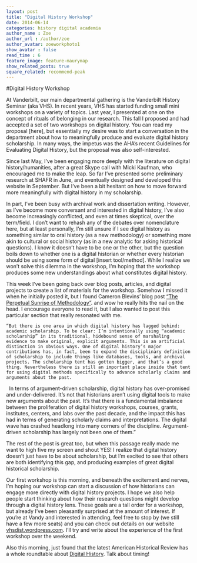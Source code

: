 ```yaml
---
layout: post
title: "Digital History Workshop"
date: 2014-06-14
categories: history digital academia 
author_name : Zoe 
author_url : /author/zoe
author_avatar: zoeworkphoto1
show_avatar : false
read_time : 6
feature_image: feature-maurymap
show_related_posts: true
square_related: recommend-peak
---
```

#Digital History Workshop

At Vanderbilt, our main departmental gathering is the Vanderbilt History Seminar (aka VHS). In recent years, VHS has started funding small mini workshops on a variety of topics. Last year, I presented at one on the concept of rituals of belonging in our research. This fall I proposed and had accepted a set of two workshops on digital history. You can read my proposal [here], but essentially my desire was to start a conversation in the department about how to meaningfully produce and evaluate digital history scholarship. In many ways, the impetus was the AHA’s recent Guidelines for Evaluating Digital History, but the proposal was also self-interested. 

Since last May, I’ve been engaging more deeply with the literature on digital history/humanities, after a great Skype call with Micki Kaufman, who encouraged me to make the leap. So far I’ve presented some preliminary research at SHAFR in June, and eventually designed and developed this website in September. But I’ve been a bit hesitant on how to move forward more meaningfully with digital history in my scholarship. 

In part, I’ve been busy with archival work and dissertation writing. However, as I’ve become more conversant and interested in digital history, I’ve also become increasingly conflicted, and even at times skeptical, over the term/field. I don’t want to rehash any of the debates over nomenclature here, but at least personally, I’m still unsure if I see digital history as something similar to oral history (as a new methodology) or something more akin to cultural or social history (as in a new analytic for asking historical questions). I know it doesn’t have to be one or the other, but the question boils down to whether one is a digital historian or whether every historian should be using some form of digital [insert tool/method]. While I realize we won’t solve this dilemma in the workshop, I’m hoping that the workshop produces some new understandings about what constitutes digital history.

This week I’ve been going back over blog posts, articles, and digital projects to create a list of materials for the workshop.  Somehow I missed it when he initially posted it, but I found Cameron Blevins’ blog post [“The Perpetual Sunrise of Methodology”](http://www.cameronblevins.org/posts/perpetual-sunrise-methodology/). and wow he really hits the nail on the head. I encourage everyone to read it, but I also wanted to post this particular section that really resonated with me.

    “But there is one area in which digital history has lagged behind: academic scholarship. To be clear: I’m intentionally using “academic scholarship” in its traditional, hidebound sense of marshaling evidence to make original, explicit arguments. This is an artificial distinction in obvious ways. One of digital history’s major contributions has, in fact, been to expand the disciplinary definition of scholarship to include things like databases, tools, and archival projects. The scholarship tent has gotten bigger, and that’s a good thing. Nevertheless there is still an important place inside that tent for using digital methods specifically to advance scholarly claims and arguments about the past.
 
    In terms of argument-driven scholarship, digital history has over-promised and under-delivered. It’s not that historians aren’t using digital tools to make new arguments about the past. It’s that there is a fundamental imbalance between the proliferation of digital history workshops, courses, grants, institutes, centers, and labs over the past decade, and the impact this has had in terms of generating scholarly claims and interpretations. The digital wave has crashed headlong into many corners of the discipline. Argument-driven scholarship has largely not been one of them.”

The rest of the post is great too, but when this passage really made me want to high five my screen and shout YES! I realize that digital history doesn’t just have to be about scholarship, but I’m excited to see that others are both identifying this gap, and producing examples of great digital historical scholarship.

Our first workshop is this morning, and beneath the excitement and nerves, I’m hoping our workshop can start a discussion of how historians can engage more directly with digital history projects. I hope we also help people start thinking about how their research questions might develop through a digital history lens. These goals are a tall order for a workshop, but already I’ve been pleasantly surprised at the amount of interest. If you’re at Vandy and interested in attending, feel free to stop by (we still have a few more seats) and you can check out details on our website [vhsdist.wordpress.com](https://vhsdhist.wordpress.com/). I’ll try and write about the experience of the first workshop over the weekend. 

Also this morning, just found that the latest American Historical Review has a whole roundtable about [Digital History](http://ahr.oxfordjournals.org.proxy.library.vanderbilt.edu/content/121/1.toc). Talk about timing!